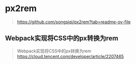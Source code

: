 # px2rem

> <https://github.com/songsiqi/px2rem?tab=readme-ov-file>

## Webpack实现将CSS中的px转换为rem
>
> Webpack实现将CSS中的px转换为rem
> <https://cloud.tencent.com/developer/article/2207465>
